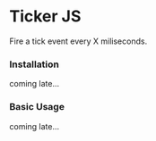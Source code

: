 Ticker JS
==========

Fire a tick event every X miliseconds.

### Installation
coming late...

### Basic Usage
coming late...

